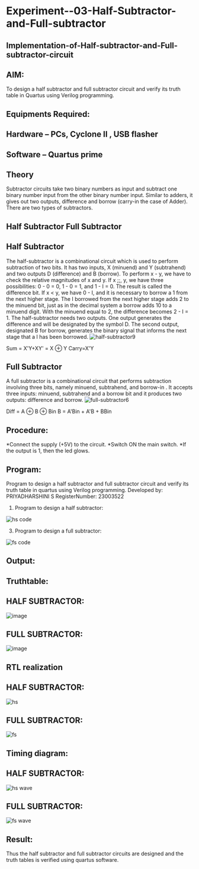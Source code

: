 # Experiment--03-Half-Subtractor-and-Full-subtractor
## Implementation-of-Half-subtractor-and-Full-subtractor-circuit
## AIM:
To design a half subtractor and full subtractor circuit and verify its truth table in Quartus using Verilog programming.

## Equipments Required:
## Hardware – PCs, Cyclone II , USB flasher
## Software – Quartus prime
## Theory
Subtractor circuits take two binary numbers as input and subtract one binary number input from the other binary number input. Similar to adders, it gives out two outputs, difference and borrow (carry-in the case of Adder). There are two types of subtractors.

## Half Subtractor Full Subtractor
## Half Subtractor
The half-subtractor is a combinational circuit which is used to perform subtraction of two bits. It has two inputs, X (minuend) and Y (subtrahend) and two outputs D (difference) and B (borrow). To perform x - y, we have to check the relative magnitudes of x and y. If x ;;, y, we have three possibilities: 0 - 0 = 0, 1 - 0 = 1, and 1 - I = 0. The result is called the difference bit. If x < y, we have 0 - I, and it is necessary to borrow a 1 from the next higher stage. The I borrowed from the next higher stage adds 2 to the minuend bit, just as in the decimal system a borrow adds 10 to a minuend digit. With the minuend equal to 2, the difference becomes 2 - I = 1. The half-subtractor needs two outputs. One output generates the difference and will be designated by the symbol D. The second output, designated B for borrow, generates the binary signal that informs the next stage that a I has been borrowed.
![half-subtractor9](https://user-images.githubusercontent.com/36288975/166112538-58c3bc7c-ee5d-4e6a-ac8d-8e8328efe27a.png)


Sum = X'Y+XY' = X ⊕ Y
Carry=X'Y

## Full Subtractor
A full subtractor is a combinational circuit that performs subtraction involving three bits, namely minuend, subtrahend, and borrow-in . It accepts three inputs: minuend, subtrahend and a borrow bit and it produces two outputs: difference and borrow. 
![full-subtractor6](https://user-images.githubusercontent.com/36288975/166112541-24c68359-3de8-4674-ae22-8272ffc385ed.png)


Diff = A ⊕ B ⊕ Bin B = A'Bin + A'B + BBin

## Procedure:
*Connect the supply (+5V) to the circuit. *Switch ON the main switch. *If the output is 1, then the led glows.

## Program:

Program to design a half subtractor and full subtractor circuit and verify its truth table in quartus using Verilog programming.
Developed by: PRIYADHARSHINI S
RegisterNumber:  23003522
1. Program to design a half subtractor:

![hs code](https://github.com/priyadharshini225/Experiment--03-Half-Subtractor-and-Full-subtractor/assets/138849213/9e0ad7d5-f0dd-4e7e-a098-dc233e95f1be)

3. Program to design a full subtractor:

![fs code](https://github.com/priyadharshini225/Experiment--03-Half-Subtractor-and-Full-subtractor/assets/138849213/c8dae322-2d37-4376-982a-c09fb1ecaa2c)


## Output:

## Truthtable:
## HALF SUBTRACTOR:
![image](https://github.com/priyadharshini225/Experiment--03-Half-Subtractor-and-Full-subtractor/assets/138849213/c3f5f5da-4bc4-47d0-baf2-90381b3bdd14)
## FULL SUBTRACTOR:
![image](https://github.com/priyadharshini225/Experiment--03-Half-Subtractor-and-Full-subtractor/assets/138849213/04cf3e64-7b10-435e-90b8-7dbcb78477bf)

##  RTL realization
## HALF SUBTRACTOR:
![hs](https://github.com/priyadharshini225/Experiment--03-Half-Subtractor-and-Full-subtractor/assets/138849213/bd04dcf8-56b9-4bc5-a45b-5421c5ddd180)

## FULL SUBTRACTOR:
![fs](https://github.com/priyadharshini225/Experiment--03-Half-Subtractor-and-Full-subtractor/assets/138849213/adff5403-0af1-4af3-bd46-0480a3dbe198)


## Timing diagram:
## HALF SUBTRACTOR:
![hs wave](https://github.com/priyadharshini225/Experiment--03-Half-Subtractor-and-Full-subtractor/assets/138849213/a0be7c0e-2ab5-4d00-9e37-2558a24644d9)

## FULL SUBTRACTOR:
![fs wave](https://github.com/priyadharshini225/Experiment--03-Half-Subtractor-and-Full-subtractor/assets/138849213/54b3110b-b244-4b83-a2b6-14cdce511295)

## Result:
Thus the half subtractor and full subtractor circuits are designed and the truth tables is verified using quartus software.
